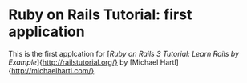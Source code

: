 # Ruby on Rails Tutorial: first application

This is the first applcation for 
[*Ruby on Rails 3 Tutorial: Learn Rails by Example*]{http://railstutorial.org/} 
by [Michael Hartl]{http://michaelhartl.com/}.
